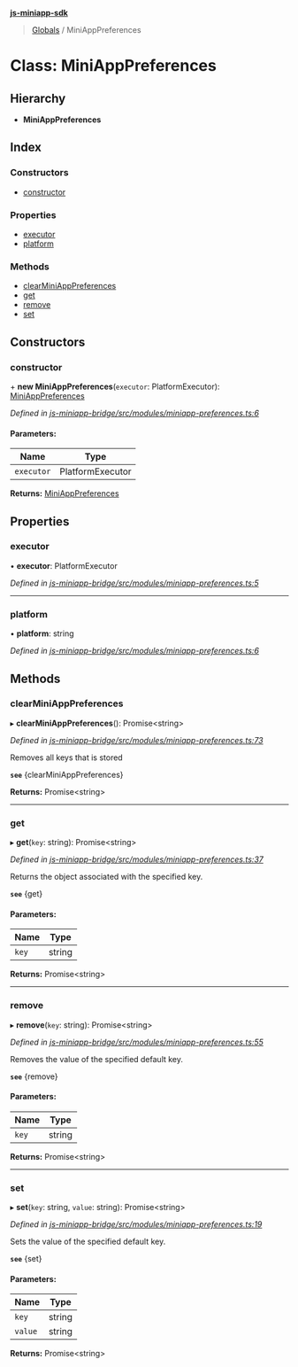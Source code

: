 **[js-miniapp-sdk](../README.md)**

> [Globals](../README.md) / MiniAppPreferences

# Class: MiniAppPreferences

## Hierarchy

* **MiniAppPreferences**

## Index

### Constructors

* [constructor](miniapppreferences.md#constructor)

### Properties

* [executor](miniapppreferences.md#executor)
* [platform](miniapppreferences.md#platform)

### Methods

* [clearMiniAppPreferences](miniapppreferences.md#clearminiapppreferences)
* [get](miniapppreferences.md#get)
* [remove](miniapppreferences.md#remove)
* [set](miniapppreferences.md#set)

## Constructors

### constructor

\+ **new MiniAppPreferences**(`executor`: PlatformExecutor): [MiniAppPreferences](miniapppreferences.md)

*Defined in [js-miniapp-bridge/src/modules/miniapp-preferences.ts:6](https://github.com/rakutentech/js-miniapp/blob/cac19e7/js-miniapp-bridge/src/modules/miniapp-preferences.ts#L6)*

#### Parameters:

Name | Type |
------ | ------ |
`executor` | PlatformExecutor |

**Returns:** [MiniAppPreferences](miniapppreferences.md)

## Properties

### executor

•  **executor**: PlatformExecutor

*Defined in [js-miniapp-bridge/src/modules/miniapp-preferences.ts:5](https://github.com/rakutentech/js-miniapp/blob/cac19e7/js-miniapp-bridge/src/modules/miniapp-preferences.ts#L5)*

___

### platform

•  **platform**: string

*Defined in [js-miniapp-bridge/src/modules/miniapp-preferences.ts:6](https://github.com/rakutentech/js-miniapp/blob/cac19e7/js-miniapp-bridge/src/modules/miniapp-preferences.ts#L6)*

## Methods

### clearMiniAppPreferences

▸ **clearMiniAppPreferences**(): Promise\<string>

*Defined in [js-miniapp-bridge/src/modules/miniapp-preferences.ts:73](https://github.com/rakutentech/js-miniapp/blob/cac19e7/js-miniapp-bridge/src/modules/miniapp-preferences.ts#L73)*

Removes all keys that is stored

**`see`** {clearMiniAppPreferences}

**Returns:** Promise\<string>

___

### get

▸ **get**(`key`: string): Promise\<string>

*Defined in [js-miniapp-bridge/src/modules/miniapp-preferences.ts:37](https://github.com/rakutentech/js-miniapp/blob/cac19e7/js-miniapp-bridge/src/modules/miniapp-preferences.ts#L37)*

Returns the object associated with the specified key.

**`see`** {get}

#### Parameters:

Name | Type |
------ | ------ |
`key` | string |

**Returns:** Promise\<string>

___

### remove

▸ **remove**(`key`: string): Promise\<string>

*Defined in [js-miniapp-bridge/src/modules/miniapp-preferences.ts:55](https://github.com/rakutentech/js-miniapp/blob/cac19e7/js-miniapp-bridge/src/modules/miniapp-preferences.ts#L55)*

Removes the value of the specified default key.

**`see`** {remove}

#### Parameters:

Name | Type |
------ | ------ |
`key` | string |

**Returns:** Promise\<string>

___

### set

▸ **set**(`key`: string, `value`: string): Promise\<string>

*Defined in [js-miniapp-bridge/src/modules/miniapp-preferences.ts:19](https://github.com/rakutentech/js-miniapp/blob/cac19e7/js-miniapp-bridge/src/modules/miniapp-preferences.ts#L19)*

Sets the value of the specified default key.

**`see`** {set}

#### Parameters:

Name | Type |
------ | ------ |
`key` | string |
`value` | string |

**Returns:** Promise\<string>
